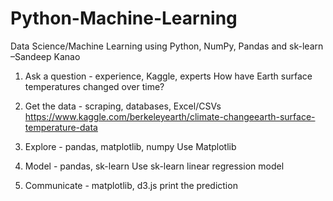 # Python-Machine-Learning
Data Science/Machine Learning using Python, NumPy, Pandas and sk-learn –Sandeep Kanao
1. Ask a question - experience, Kaggle, experts
How have Earth surface temperatures changed over time?

2. Get the data - scraping, databases, Excel/CSVs
https://www.kaggle.com/berkeleyearth/climate-changeearth-surface-temperature-data

3. Explore - pandas, matplotlib, numpy
Use Matplotlib

4. Model - pandas, sk-learn
Use sk-learn linear regression model

5. Communicate - matplotlib, d3.js
print the prediction
